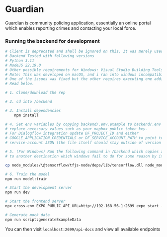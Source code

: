 # Guardian

Guardian is community policing application, essentially an online portal which enables reporting crimes and contacting your local force.

### Running the backend for development

```bash
# Client is deprecated and shall be ignored on this. It was merely used for initial phases of development.
# Backend Tested with following versions
# Python 3.11
# NodeJS 22.19.0
# Other possible requirements for Windows: Visual Studio Building Tools with C++ development kit module
# Note: This was developed on macOS, and i ran into windows incompatibilty issues when running on Windows for testing.
# One of the issues was fixed but the other requires executing one additonal command before running the project.
# Read below.

# 1. Clone/download the rep

# 2. cd into /backend

# 3. Install dependencies
    npm install

# 4. Set env variables by copying backend/.env.example to backend/.env
# replace necessary values such as your mapbox public token key.
# For Dialogflow integration update DF_PROJECT_ID and either
# GOOGLE_APPLICATION_CREDENTIALS or DF_SERVICE_ACCOUNT_PATH to point to your chatbot
# service-account JSON (the file itself should stay outside of version control).

# 5. (For Windows) Run the following command in /backend which copies a tensorflow file
# to another destination which windows fail to do for some reason by its own

cp node_modules/\@tensorflow/tfjs-node/deps/lib/tensorflow.dll node_modules/\@tensorflow/tfjs-node/lib/napi-v8/

# 6. Train the model
npm run model:train

# Start the development server
npm run dev

# Start the frontend server
npx cross-env EXPO_PUBLIC_API_URL=http://192.168.56.1:2699 expo start -c

# Generate mock data
npm run script:generateExampleData
```

You can then visit `localhost:2699/api-docs` and view all available endpoints
